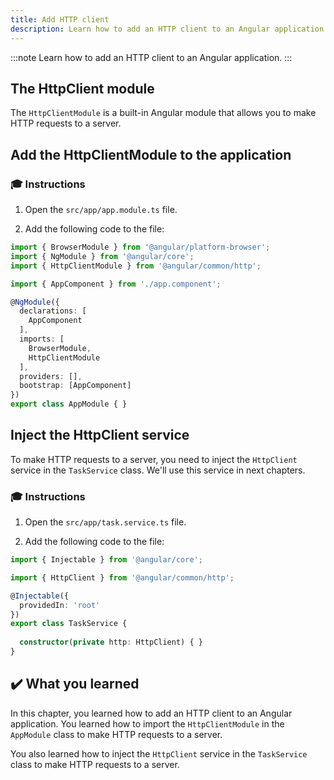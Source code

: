 ```yaml
---
title: Add HTTP client
description: Learn how to add an HTTP client to an Angular application.
---
```


:::note
Learn how to add an HTTP client to an Angular application.
:::

## The HttpClient module

The `HttpClientModule` is a built-in Angular module that allows you to make HTTP requests to a server.

## Add the HttpClientModule to the application

### 🎓 Instructions

1. Open the `src/app/app.module.ts` file.

2. Add the following code to the file:

```typescript ins={"Add the HttpClientModule": 3-4}
import { BrowserModule } from '@angular/platform-browser';
import { NgModule } from '@angular/core';
import { HttpClientModule } from '@angular/common/http';

import { AppComponent } from './app.component';

@NgModule({
  declarations: [
    AppComponent
  ],
  imports: [
    BrowserModule,
    HttpClientModule
  ],
  providers: [],
  bootstrap: [AppComponent]
})
export class AppModule { }
```

## Inject the HttpClient service

To make HTTP requests to a server, you need to inject the `HttpClient` service in the `TaskService` class.
We'll use this service in next chapters.

### 🎓 Instructions

1. Open the `src/app/task.service.ts` file.

2. Add the following code to the file:

```typescript ins={"Import the HttpClient service": 2-3} ins={"Inject the HttpClient service": 10-12}
import { Injectable } from '@angular/core';

import { HttpClient } from '@angular/common/http';

@Injectable({
  providedIn: 'root'
})
export class TaskService {
    
  constructor(private http: HttpClient) { }
}
```

## ✔️ What you learned

In this chapter, you learned how to add an HTTP client to an Angular application. You learned how to import the `HttpClientModule` in the `AppModule` class to make HTTP requests to a server.

You also learned how to inject the `HttpClient` service in the `TaskService` class to make HTTP requests to a server.
